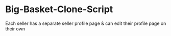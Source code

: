 # Big-Basket-Clone-Script
Each seller has a separate seller profile page &amp; can edit their profile page on their own

